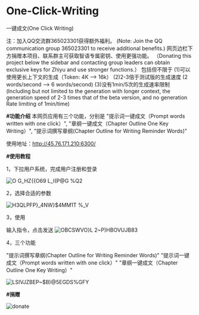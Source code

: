 # One-Click-Writing
一键成文(One Click Writing)

注：加入QQ交流群365023301获得额外福利。
(Note: Join the QQ communication group 365023301 to receive additional benefits.)
网页边栏下方捐赠本项目、联系群主可获取智语专属密钥、使用更强功能。
（Donating this project below the sidebar and contacting group leaders can obtain exclusive keys for Zhiyu and use stronger functions.）
包括但不限于
(1)可以使用更长上下文的生成（Token: 4K -->  16k）
(2)2-3倍于测试版的生成速度 (2 words/second --> 6 words/second)
(3)没有1min/5次的生成速率限制
(Including but not limited to the generation with longer context, the generation speed of 2-3 times that of the beta version, and no generation Rate limiting of 1min/time)

**#功能介绍**
本网页应用有三个功能，分别是
"提示词一键成文（Prompt words written with one click）", 
"章纲一键成文（Chapter Outline One Key Writing）",
"提示词撰写章纲(Chapter Outline for Writing Reminder Words)"

使用地址：http://45.76.171.210:6300/


**#使用教程**

1，下拉用户系统，完成用户注册和登录

![O G_HZ{{O69 L_I(P@G %Q2](https://github.com/x6888/One-Click-Writing/assets/113955041/4e3e30a0-e68b-41be-b48e-d1ddf6c5f8fa)



2，选择合适的参数

![H3QLPFP}_4NW}$4MM1T %_V](https://github.com/x6888/One-Click-Writing/assets/113955041/acaab6b0-5a4d-4eec-a64f-32d831a8b097)

3，使用

输入指令，点击发送
![OBCSWVO}L 2~P)HBOVUJB83](https://github.com/x6888/One-Click-Writing/assets/113955041/80259798-a0ce-40b8-98ad-023d78ff42f4)

4，三个功能

"提示词撰写章纲(Chapter Outline for Writing Reminder Words)"
"提示词一键成文（Prompt words written with one click）"
"章纲一键成文（Chapter Outline One Key Writing）"

![LSIVJZBEP~$B)@5EGDS%GFY](https://github.com/x6888/One-Click-Writing/assets/113955041/eed8d825-7a25-4cef-855f-4be707949397)


**#捐赠**

![donate](https://github.com/x6888/One-Click-Writing/assets/113955041/92959457-748b-41c9-a1bf-fefa24b2430d)

